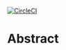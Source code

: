 [![CircleCI](https://circleci.com/gh/TaxiN/sample-app-ci.svg?style=svg)](https://circleci.com/gh/TaxiN/sample-app-ci)
# Abstract

